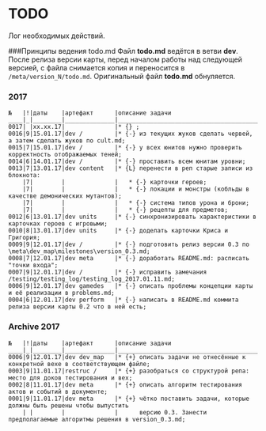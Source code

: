 # TODO
Лог необходимых действий.

###Принципы ведения todo.md
Файл **todo.md** ведётся в ветви **dev**. После релиза версии карты, перед началом работы над следующей версией, с файла снимается копия и переносится в `/meta/version_N/todo.md`. Оригинальный файл **todo.md** обнуляется.

### 2017
	№   |!|даты    |артефакт      |описание задачи                                                              
	____|_|________|______________|______________________________________________________________________________
	0017| |хх.хх.17|              |* {} ;
	0016|9|15.01.17|dev /         |* {-} из текущих жуков сделать червей, а затем сделать жуков по cult.md;
	0015|7|15.01.17|dev /         |* {-} у всех юнитов нужно проверить корректность отображаемых теней;
	0014|6|14.01.17|dev /         |* {-} проставить всем юнитам уровни;
	0013|7|13.01.17|dev content   |* {L} перенести в реп старые записи из блокнота:
	    |7|        |              |   * {-} карточки героев;
	    |7|        |              |   * {-} локации и монстры (кобльды в качестве демонических мутантов);
	    |7|        |              |   * {-} система типов урона и брони;
	    |7|        |              |   * {-} рецепты для предметов;
	0012|6|13.01.17|dev units     |* {-} синхронизировать характеристики в карточках героев с игровыми;
	0010|8|13.01.17|dev units     |* {-} доделать карточки Криса и Григория;
	0009|9|12.01.17|dev /         |* {-} подготовить релиз версии 0.3 по \meta\dev_map\milestones\version_0.3.md;
	0008|7|12.01.17|dev meta      |* {-} доработать README.md: расписать "точки входа";
	0007|9|12.01.17|dev /         |* {-} исправить замечания /testing/testing_log/testing_log_2017.01.11.md;
	0006|9|12.01.17|dev gamedes   |* {-} описать проблемы концепции карты и её реализации в problems.md;
	0004|6|12.01.17|dev perform   |* {-} написать в README.md коммита релиза версии карты 0.2 что в ней есть;

### Archive 2017
	№   |!|даты    |артефакт      |описание задачи                                                              
	____|_|________|______________|______________________________________________________________________________
	0006|9|12.01.17|dev dev_map   |* {+} описать задачи не отнесённые к конкретной вехе в соответствующем файле;
	0003|9|11.01.17|restruc /     |* {+} разобраться со структурой репа: место для доков тестирования и вех;
	0002|8|11.01.17|dev meta      |* {+} описать алгоритм тестирования актов и событий в документе;
	0001|9|11.01.17|dev meta      |* {+} чётко поставить задачи, которые должны быть решены чтобы выпустить
	    | |        |              |      версию 0.3. Занести предполагаемые алгоритмы решения в version_0.3.md;
